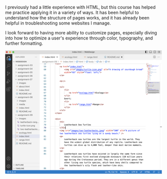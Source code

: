 I previously had a little experience with HTML, but this course has helped me practice applying it in a variety of ways. It has been helpful to understand how the structure of pages works, and it has already been helpful in troubleshooting some websites I manage.

I look forward to having more ability to customize pages, especially diving into how to optimize a user's experience through color, typography, and further formatting.

![screenshot](images/screenshot-assignment-09.png)